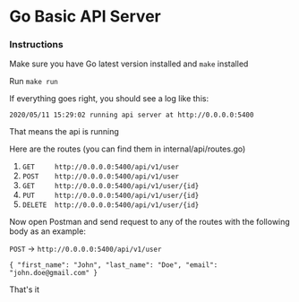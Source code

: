 # Go Basic API Server

### Instructions

Make sure you have Go latest version installed and `make` installed

Run `make run`

If everything goes right, you should see a log like this:

`2020/05/11 15:29:02 running api server at http://0.0.0.0:5400`

That means the api is running

Here are the routes (you can find them in internal/api/routes.go)

1. `GET     http://0.0.0.0:5400/api/v1/user`
2. `POST    http://0.0.0.0:5400/api/v1/user`
3. `GET     http://0.0.0.0:5400/api/v1/user/{id}`
4. `PUT     http://0.0.0.0:5400/api/v1/user/{id}`
5. `DELETE  http://0.0.0.0:5400/api/v1/user/{id}`

Now open Postman and send request to any of the routes with the following body as an example:

`POST` -> `http://0.0.0.0:5400/api/v1/user`

`{
     "first_name": "John",
     "last_name": "Doe",
     "email": "john.doe@gmail.com"
 }`

That's it

